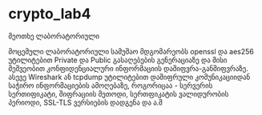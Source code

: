 # crypto_lab4
მეოთხე ლაბორატორიული

მოცემული ლაბორატორიული სამუშაო მდგომარეობს openssl და aes256 უტილიტებით Private და Public გასაღებების გენერაციაზე და მისი მეშვეობით კონფიდენციალური ინფორმაციის დაშიფვრა-განშიფვრაზე.
ასევე Wireshark ან tcpdump უტილიტებით დაშიფრული კომუნიკაციიდან საჭირო ინფორმაციების ამოღებაზე, როგორიცაა - სერვერის სერთიფიკატი, შიფრაციის მეთოდი, სერთფიკატის ვალიდურობის პერიოდი, SSL-TLS ვერსიების დადგენა და ა.შ
